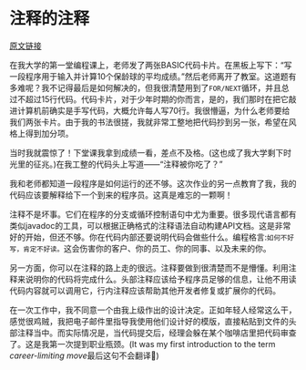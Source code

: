 # 注释的注释

[原文链接](https://97-things-every-x-should-know.gitbooks.io/97-things-every-programmer-should-know/content/en/thing_16/)

在我大学的第一堂编程课上，老师发了两张BASIC代码卡片。在黑板上写下：“写一段程序用于输入并计算10个保龄球的平均成绩。”然后老师离开了教室。这道题有多难呢？我不记得最后是如何解决的，但我很清楚用到了`FOR/NEXT`循环，并且总过不超过15行代码。代码卡片，对于少年时期的你而言，是的，我们那时在把它敲进计算机前确实是手写代码，大概允许每人写70行。我很懵逼，为什么老师要给我们两张卡片。由于我的书法很搓，我就非常工整地把代码抄到另一张，希望在风格上得到加分项。

当时我就震惊了！下堂课我拿到成绩一看，差点不及格。(这也成了我大学剩下时光里的征兆。)在我工整的代码头上写道——“注释被你吃了？”

我和老师都知道一段程序是如何运行的还不够。这次作业的另一点教育了我，我的代码应该要解释给下一个到来的程序员。这真是难忘的一颗啊！

注释不是坏事。它们在程序的分支或循环控制语句中尤为重要。很多现代语言都有类似javadoc的工具，可以根据正确格式的注释语法自动构建API文档。这是非常好的开始，但还不够。你在代码内部还要说明代码会做些什么。编程格言:`如何不好写，肯定不好读。`这会伤害你的客户、你的员工、你的同事、以及未来的你。

另一方面，你可以在注释的路上走的很远。注释要做到很清楚而不是懵懂。利用注释来说明你的代码将完成什么。头部注释应该给予程序员足够的信息，让他不用读代码内容就可以调用它，行内注释应该帮助其他开发者修复或扩展你的代码。

在一次工作中，我不同意一个由我上级作出的设计决定。正如年轻人经常这么干，感觉很鸡贼，我把电子邮件里指导我使用他们设计好的模版，直接粘贴到文件的头部注释当中。而实际情况是，当代码提交后，经理会躲在某个咖啡店里把代码审查了。这是我第一次提到职业瓶颈。(It was my first introduction to the term *career-limiting move*最后这句不会翻译🙂)

